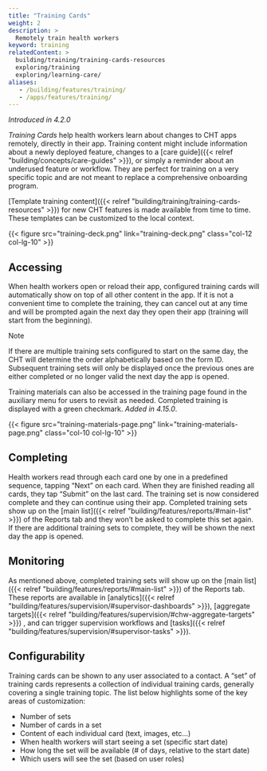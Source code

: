 ```yaml
---
title: "Training Cards"
weight: 2
description: >
  Remotely train health workers
keyword: training
relatedContent: >
  building/training/training-cards-resources
  exploring/training
  exploring/learning-care/
aliases:
   - /building/features/training/
   - /apps/features/training/
---
```


_Introduced in 4.2.0_

*Training Cards* help health workers learn about changes to CHT apps remotely, directly in their app. Training content might include information about a newly deployed feature, changes to a [care guide]({{< relref "building/concepts/care-guides" >}}), or simply a reminder about an underused feature or workflow. They are perfect for training on a very specific topic and are not meant to replace a comprehensive onboarding program.

[Template training content]({{< relref "building/training/training-cards-resources" >}}) for new CHT features is made available from time to time. These templates can be customized to the local context.

{{< figure src="training-deck.png" link="training-deck.png" class="col-12 col-lg-10" >}}
 

## Accessing

When health workers open or reload their app, configured training cards will automatically show on top of all other content in the app. If it is not a convenient time to complete the training, they can cancel out at any time and will be prompted again the next day they open their app (training will start from the beginning).

> [!NOTE] 
> If there are multiple training sets configured to start on the same day, the CHT will determine the order alphabetically based on the form ID. Subsequent training sets will only be displayed once the previous ones are either completed or no longer valid the next day the app is opened.

Training materials can also be accessed in the training page found in the auxiliary menu for users to revisit as needed. Completed training is displayed with a green checkmark. _Added in 4.15.0_.

{{< figure src="training-materials-page.png" link="training-materials-page.png" class="col-10 col-lg-10" >}}

## Completing

Health workers read through each card one by one in a predefined sequence, tapping “Next” on each card. When they are finished reading all cards, they tap “Submit” on the last card. The training set is now considered complete and they can continue using their app. Completed training sets show up on the [main list]({{< relref "building/features/reports/#main-list" >}}) of the Reports tab and they won’t be asked to complete this set again. If there are additional training sets to complete, they will be shown the next day the app is opened.

## Monitoring

As mentioned above, completed training sets will show up on the [main list]({{< relref "building/features/reports/#main-list" >}}) of the Reports tab. These reports are available in [analytics]({{< relref "building/features/supervision/#supervisor-dashboards" >}}), [aggregate targets]({{< relref "building/features/supervision/#chw-aggregate-targets" >}}) , and can trigger supervision workflows and [tasks]({{< relref "building/features/supervision/#supervisor-tasks" >}}).

## Configurability
Training cards can be shown to any user associated to a contact. A “set” of training cards represents a collection of individual training cards, generally covering a single training topic. The list below highlights some of the key areas of customization:

- Number of sets
- Number of cards in a set
- Content of each individual card (text, images, etc…)
- When health workers will start seeing a set (specific start date)
- How long the set will be available (# of days, relative to the start date)
- Which users will see the set (based on user roles)
